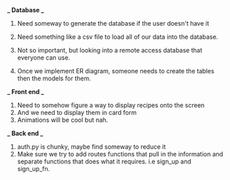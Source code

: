 **_ Database _**

1. Need someway to generate the database if the user doesn't have it
2. Need something like a csv file to load all of our data into the database.
3. Not so important, but looking into a remote access database that everyone can use.

4. Once we implement ER diagram, someone needs to create the tables then the models for them.

**_ Front end _**

1. Need to somehow figure a way to display recipes onto the screen
2. And we need to display them in card form
3. Animations will be cool but nah.

**_ Back end _**

1. auth.py is chunky, maybe find someway to reduce it
2. Make sure we try to add routes functions that pull in the information and
   separate functions that does what it requires. i.e sign_up and sign_up_fn.
